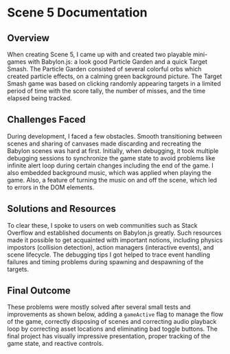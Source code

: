 # Scene 5 Documentation

## Overview

When creating Scene 5, I came up with and created two playable mini-games with Babylon.js: a look good Particle Garden and a quick Target Smash. The Particle Garden consisted of several colorful orbs which created particle effects, on a calming green background picture. The Target Smash game was based on clicking randomly appearing targets in a limited period of time with the score tally, the number of misses, and the time elapsed being tracked.

## Challenges Faced

During development, I faced a few obstacles. Smooth transitioning between scenes and sharing of canvases made discarding and recreating the Babylon scenes was hard at first. Initially, when debugging, it took multiple debugging sessions to synchronize the game state to avoid problems like infinite alert loop during certain changes including the end of the game. I also embedded background music, which was applied when playing the game. Also, a feature of turning the music on and off the scene, which led to errors in the DOM elements.

## Solutions and Resources

To clear these, I spoke to users on web communities such as Stack Overflow and established documents on Babylon.js greatly. Such resources made it possible to get acquainted with important notions, including physics impostors (collision detection), action managers (interactive events), and scene lifecycle. The debugging tips I got helped to trace event handling failures and timing problems during spawning and despawning of the targets.

## Final Outcome

These problems were mostly solved after several small tests and improvements as shown below, adding a `gameActive` flag to manage the flow of the game, correctly disposing of scenes and correcting audio playback loop by correcting asset locations and eliminating bad toggle buttons. The final project has visually impressive presentation, proper tracking of the game state, and reactive controls.
